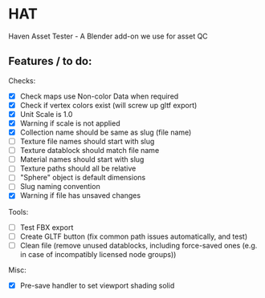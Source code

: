 # HAT
Haven Asset Tester - A Blender add-on we use for asset QC

## Features / to do:

Checks:

* [x] Check maps use Non-color Data when required
* [x] Check if vertex colors exist (will screw up gltf export)
* [x] Unit Scale is 1.0
* [x] Warning if scale is not applied
* [x] Collection name should be same as slug (file name)
* [ ] Texture file names should start with slug
* [ ] Texture datablock should match file name
* [ ] Material names should start with slug
* [ ] Texture paths should all be relative
* [ ] "Sphere" object is default dimensions
* [ ] Slug naming convention
* [x] Warning if file has unsaved changes

Tools:

* [ ] Test FBX export
* [ ] Create GLTF button (fix common path issues automatically, and test)
* [ ] Clean file (remove unused datablocks, including force-saved ones (e.g. in case of incompatibly licensed node groups))

Misc:

* [x] Pre-save handler to set viewport shading solid
